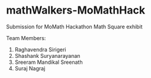 # mathWalkers-MoMathHack
Submission for MoMath Hackathon Math Square exhibit


Team Members:
1. Raghavendra Sirigeri
2. Shashank Suryanarayanan
3. Sreeram Mandikal Sreenath
4. Suraj Nagraj
